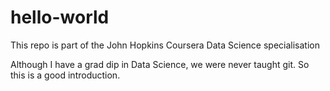 # hello-world
This repo is part of the John Hopkins Coursera Data Science specialisation

Although I have a grad dip in Data Science, we were never taught git. So this is a good introduction.
